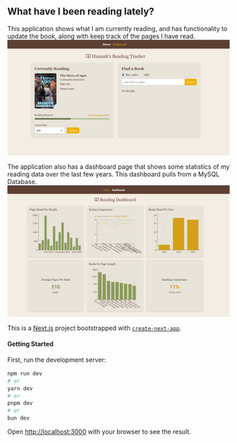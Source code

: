 ## What have I been reading lately?

This application shows what I am currently reading, and has functionality to update the book, along with keep track of the pages I have read. 
![alt text](https://github.com/Hannah-F426/my-reads-dashboard/blob/master/mainpg-ss.PNG "Main Page")

The application also has a dashboard page that shows some statistics of my reading data over the last few years. This dashboard pulls from a MySQL Database. 
![alt text](https://github.com/Hannah-F426/my-reads-dashboard/blob/master/dashpg-ss.PNG "Dashboard Page")

This is a [Next.js](https://nextjs.org) project bootstrapped with [`create-next-app`](https://nextjs.org/docs/app/api-reference/cli/create-next-app).

#### Getting Started

First, run the development server:

```bash
npm run dev
# or
yarn dev
# or
pnpm dev
# or
bun dev
```

Open [http://localhost:3000](http://localhost:3000) with your browser to see the result.
